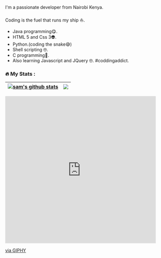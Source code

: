 
I'm a  passionate  developer from  Nairobi Kenya.
<br>
<br>
Coding is the fuel that runs my ship :sailboat:.
<br>
- Java programming:yum:.
- HTML 5 and Css 3:alien:.
- Python.(coding the snake:sweat_smile:)
- Shell scripting	:nerd_face:.
- C programming:exploding_head:.
- Also learning Javascript and JQuery	:nerd_face:.
#coddingaddict.

### :fire: My Stats :

| <a href="https://github.com/kabingusam/github-readme-stats"><img align="center" src="https://github-readme-stats.vercel.app/api?username=kabingusam&show_icons=true&include_all_commits=true&theme=buefy&hide_border=true" alt="sam's github stats" /></a> | <a href="https://github.com/kabingusam/github-readme-stats"><img align="center" src="https://github-readme-stats.vercel.app/api/top-langs/?username=kabingusam&layout=compact&theme=buefy&hide_border=true" /></a> |
| ------------- | ------------- |

<iframe src="https://giphy.com/embed/du3J3cXyzhj75IOgvA" width="480" height="469" frameBorder="0" class="giphy-embed" allowFullScreen></iframe><p><a href="https://giphy.com/gifs/devrock-code-edr-escueladevrock-du3J3cXyzhj75IOgvA">via GIPHY</a></p>
